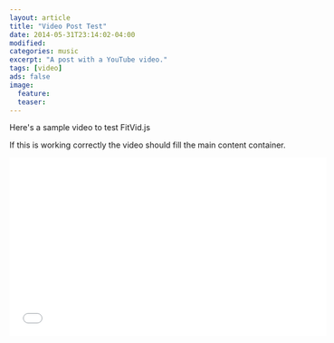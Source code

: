 ```yaml
---
layout: article
title: "Video Post Test"
date: 2014-05-31T23:14:02-04:00
modified:
categories: music
excerpt: "A post with a YouTube video."
tags: [video]
ads: false
image:
  feature:
  teaser:
---
```


Here's a sample video to test FitVid.js

If this is working correctly the video should fill the main content container.

<iframe width="560" height="315" src="//www.youtube.com/watch?v=0ONYmxlX8fg" frameborder="0"> </iframe>
